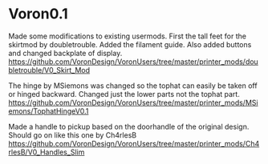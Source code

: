 # Voron0.1
Made some modifications to existing usermods.
First the tall feet for the skirtmod by doubletrouble. Added the filament guide. Also added buttons and changed backplate of display.
https://github.com/VoronDesign/VoronUsers/tree/master/printer_mods/doubletrouble/V0_Skirt_Mod

The hinge by MSiemons was changed so the tophat can easily be taken off or hinged backward. Changed just the lower parts not the tophat part.
https://github.com/VoronDesign/VoronUsers/tree/master/printer_mods/MSiemons/TophatHingeV0.1

Made a handle to pickup based on the doorhandle of the original design. Should go on like this one by Ch4rlesB https://github.com/VoronDesign/VoronUsers/tree/master/printer_mods/Ch4rlesB/V0_Handles_Slim
